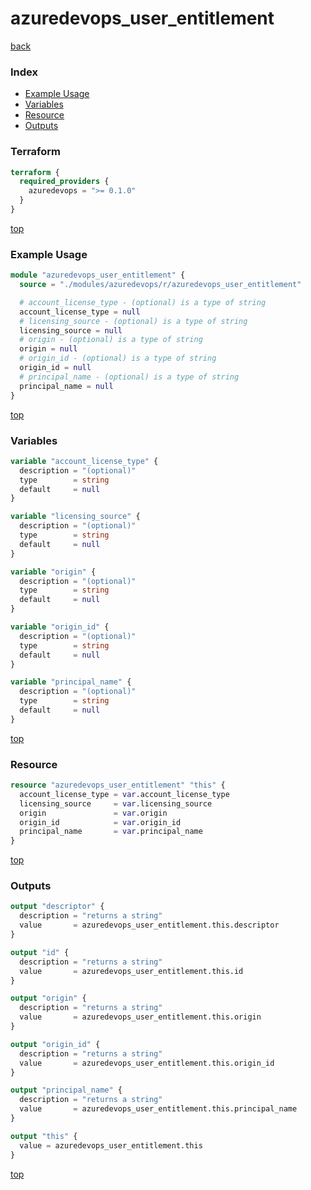 # azuredevops_user_entitlement

[back](../azuredevops.md)

### Index

- [Example Usage](#example-usage)
- [Variables](#variables)
- [Resource](#resource)
- [Outputs](#outputs)

### Terraform

```terraform
terraform {
  required_providers {
    azuredevops = ">= 0.1.0"
  }
}
```

[top](#index)

### Example Usage

```terraform
module "azuredevops_user_entitlement" {
  source = "./modules/azuredevops/r/azuredevops_user_entitlement"

  # account_license_type - (optional) is a type of string
  account_license_type = null
  # licensing_source - (optional) is a type of string
  licensing_source = null
  # origin - (optional) is a type of string
  origin = null
  # origin_id - (optional) is a type of string
  origin_id = null
  # principal_name - (optional) is a type of string
  principal_name = null
}
```

[top](#index)

### Variables

```terraform
variable "account_license_type" {
  description = "(optional)"
  type        = string
  default     = null
}

variable "licensing_source" {
  description = "(optional)"
  type        = string
  default     = null
}

variable "origin" {
  description = "(optional)"
  type        = string
  default     = null
}

variable "origin_id" {
  description = "(optional)"
  type        = string
  default     = null
}

variable "principal_name" {
  description = "(optional)"
  type        = string
  default     = null
}
```

[top](#index)

### Resource

```terraform
resource "azuredevops_user_entitlement" "this" {
  account_license_type = var.account_license_type
  licensing_source     = var.licensing_source
  origin               = var.origin
  origin_id            = var.origin_id
  principal_name       = var.principal_name
}
```

[top](#index)

### Outputs

```terraform
output "descriptor" {
  description = "returns a string"
  value       = azuredevops_user_entitlement.this.descriptor
}

output "id" {
  description = "returns a string"
  value       = azuredevops_user_entitlement.this.id
}

output "origin" {
  description = "returns a string"
  value       = azuredevops_user_entitlement.this.origin
}

output "origin_id" {
  description = "returns a string"
  value       = azuredevops_user_entitlement.this.origin_id
}

output "principal_name" {
  description = "returns a string"
  value       = azuredevops_user_entitlement.this.principal_name
}

output "this" {
  value = azuredevops_user_entitlement.this
}
```

[top](#index)